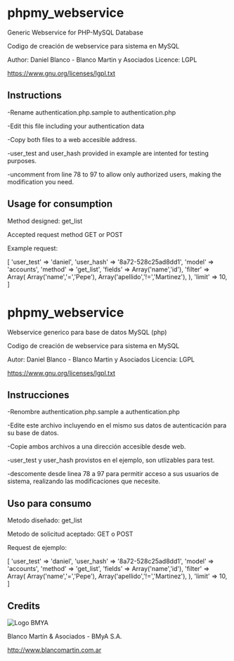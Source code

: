 

# phpmy_webservice

Generic Webservice for PHP-MySQL Database


Codigo de creación de webservice para sistema en MySQL

Author: Daniel Blanco - Blanco Martin y Asociados
Licence: LGPL

https://www.gnu.org/licenses/lgpl.txt

## Instructions

-Rename authentication.php.sample to authentication.php

-Edit this file including your authentication data

-Copy both files to a web accesible address.

-user_test and user_hash provided in example are intented
 for testing purposes.

-uncomment from line 78 to 97 to allow only authorized 
 users, making the modification you need.

## Usage for consumption

Method designed: get_list

Accepted request method GET or POST

Example request:

[
   'user_test' => 'daniel',
   'user_hash' => '8a72-528c25ad8dd1',
   'model' => 'accounts',
   'method' => 'get_list',
   'fields' => Array('name','id'),
   'filter' => Array(
       Array('name','=','Pepe'),
       Array('apellido','!=','Martinez'),
   ),
   'limit' => 10,
]


# phpmy_webservice

Webservice generico para base de datos MySQL (php)


Codigo de creación de webservice para sistema en MySQL

Autor: Daniel Blanco - Blanco Martin y Asociados
Licencia: LGPL

https://www.gnu.org/licenses/lgpl.txt

## Instrucciones

-Renombre authentication.php.sample a authentication.php

-Edite este archivo incluyendo en el mismo sus datos de 
 autenticación para su base de datos.

-Copie ambos archivos a una dirección accesible desde web.

-user_test y user_hash provistos en el ejemplo, son utlizables 
 para test.

-descomente desde linea 78 a 97 para permitir acceso a sus usuarios
 de sistema, realizando las modificaciones que necesite.

## Uso para consumo

Metodo diseñado: get_list

Metodo de solicitud aceptado: GET o POST

Request de ejemplo:

[
   'user_test' => 'daniel',
   'user_hash' => '8a72-528c25ad8dd1',
   'model' => 'accounts',
   'method' => 'get_list',
   'fields' => Array('name','id'),
   'filter' => Array(
       Array('name','=','Pepe'),
       Array('apellido','!=','Martinez'),
   ),
   'limit' => 10,
]

## Credits
<p>
<img alt="Logo BMYA" src="http://crm.blancomartin.cl/index.php?entryPoint=image&name=c82ab43f-e8dd-b2fa-25ff-56017f69d116" />
</p>

Blanco Martín & Asociados - BMyA S.A.

http://www.blancomartin.com.ar
